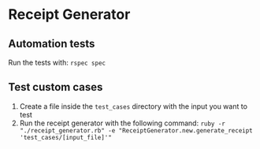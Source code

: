 # Receipt Generator

## Automation tests

Run the tests with: `rspec spec`

## Test custom cases

1. Create a file inside the `test_cases` directory with the input you want to test
2. Run the receipt generator with the following command: `ruby -r "./receipt_generator.rb" -e "ReceiptGenerator.new.generate_receipt 'test_cases/[input_file]'"`
